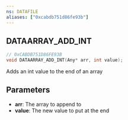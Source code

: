 ```yaml
---
ns: DATAFILE
aliases: ["0xcabdb751d86fe93b"]
---
```

## DATAARRAY_ADD_INT

```c
// 0xCABDB751D86FE93B
void DATAARRAY_ADD_INT(Any* arr, int value);
```

Adds an int value to the end of an array


## Parameters
* **arr**: The array to append to
* **value**: The new value to put at the end
